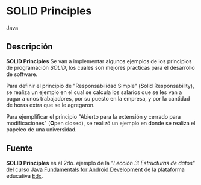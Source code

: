 # SOLID Principles

Java

## Descripción

**SOLID Principles** Se van a implementar algunos ejemplos de los principios de programación _SOLID_, los cuales son mejores prácticas para el desarrollo de software.

Para definir el principio de "Responsabilidad Simple" (**S**olid Responsability), se realiza un ejemplo en el cual se calcula los salarios que se les van a pagar a unos trabajadores, por su puesto en la empresa, y por la cantidad de horas extra que se le agregaron.

Para ejemplificar el principio "Abierto para la extensión y cerrado para modificaciones" (**O**pen closed), se realizó un ejemplo en donde se realiza el papeleo de una universidad.

## Fuente

**SOLID Principles** es el 2do. ejemplo de la _"Lección 3: Estructuras de datos"_ del curso [Java Fundamentals for Android Development](https://courses.edx.org/courses/course-v1:GalileoX+CAAD001X+1T2017/info) de la plataforma educativa [Edx](https://www.edx.org/).